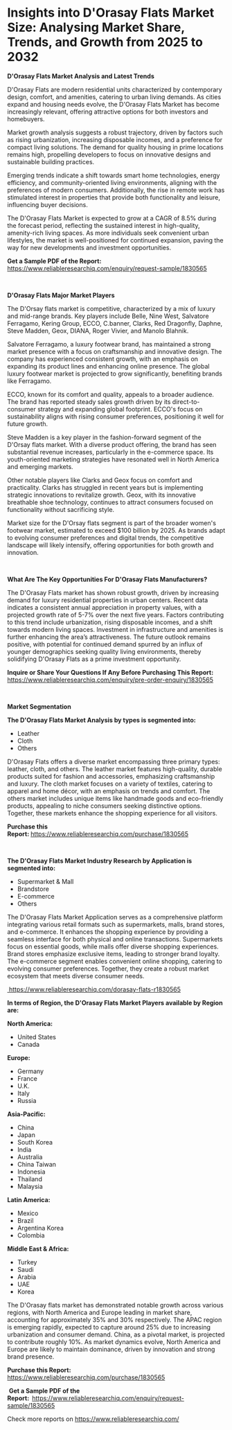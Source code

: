<p><h1>Insights into D'Orasay Flats Market Size: Analysing Market Share, Trends, and Growth from 2025 to 2032</h1></p><p><strong>D'Orasay Flats Market Analysis and Latest Trends</strong></p>
<p><p>D'Orasay Flats are modern residential units characterized by contemporary design, comfort, and amenities, catering to urban living demands. As cities expand and housing needs evolve, the D'Orasay Flats Market has become increasingly relevant, offering attractive options for both investors and homebuyers. </p><p>Market growth analysis suggests a robust trajectory, driven by factors such as rising urbanization, increasing disposable incomes, and a preference for compact living solutions. The demand for quality housing in prime locations remains high, propelling developers to focus on innovative designs and sustainable building practices. </p><p>Emerging trends indicate a shift towards smart home technologies, energy efficiency, and community-oriented living environments, aligning with the preferences of modern consumers. Additionally, the rise in remote work has stimulated interest in properties that provide both functionality and leisure, influencing buyer decisions. </p><p>The D'Orasay Flats Market is expected to grow at a CAGR of 8.5% during the forecast period, reflecting the sustained interest in high-quality, amenity-rich living spaces. As more individuals seek convenient urban lifestyles, the market is well-positioned for continued expansion, paving the way for new developments and investment opportunities.</p></p>
<p><strong>Get a Sample PDF of the Report:&nbsp;</strong> <a href="https://www.reliableresearchiq.com/enquiry/request-sample/1830565?utm_campaign=2580&utm_medium=2&utm_source=Github&utm_content=ia&utm_term=26032025&utm_id=dorasay-flats">https://www.reliableresearchiq.com/enquiry/request-sample/1830565</a></p>
<p>&nbsp;</p>
<p><strong>D'Orasay Flats Major Market Players</strong></p>
<p><p>The D'Orsay flats market is competitive, characterized by a mix of luxury and mid-range brands. Key players include Belle, Nine West, Salvatore Ferragamo, Kering Group, ECCO, C.banner, Clarks, Red Dragonfly, Daphne, Steve Madden, Geox, DIANA, Roger Vivier, and Manolo Blahnik.</p><p>Salvatore Ferragamo, a luxury footwear brand, has maintained a strong market presence with a focus on craftsmanship and innovative design. The company has experienced consistent growth, with an emphasis on expanding its product lines and enhancing online presence. The global luxury footwear market is projected to grow significantly, benefiting brands like Ferragamo.</p><p>ECCO, known for its comfort and quality, appeals to a broader audience. The brand has reported steady sales growth driven by its direct-to-consumer strategy and expanding global footprint. ECCO's focus on sustainability aligns with rising consumer preferences, positioning it well for future growth.</p><p>Steve Madden is a key player in the fashion-forward segment of the D'Orsay flats market. With a diverse product offering, the brand has seen substantial revenue increases, particularly in the e-commerce space. Its youth-oriented marketing strategies have resonated well in North America and emerging markets.</p><p>Other notable players like Clarks and Geox focus on comfort and practicality. Clarks has struggled in recent years but is implementing strategic innovations to revitalize growth. Geox, with its innovative breathable shoe technology, continues to attract consumers focused on functionality without sacrificing style.</p><p>Market size for the D'Orsay flats segment is part of the broader women's footwear market, estimated to exceed $100 billion by 2025. As brands adapt to evolving consumer preferences and digital trends, the competitive landscape will likely intensify, offering opportunities for both growth and innovation.</p></p>
<p>&nbsp;</p>
<p><strong>What Are The Key Opportunities For D'Orasay Flats Manufacturers?</strong></p>
<p><p>The D'Orasay Flats market has shown robust growth, driven by increasing demand for luxury residential properties in urban centers. Recent data indicates a consistent annual appreciation in property values, with a projected growth rate of 5-7% over the next five years. Factors contributing to this trend include urbanization, rising disposable incomes, and a shift towards modern living spaces. Investment in infrastructure and amenities is further enhancing the area’s attractiveness. The future outlook remains positive, with potential for continued demand spurred by an influx of younger demographics seeking quality living environments, thereby solidifying D'Orasay Flats as a prime investment opportunity.</p></p>
<p><strong>Inquire or Share Your Questions If Any Before Purchasing This Report:</strong> <a href="https://www.reliableresearchiq.com/enquiry/pre-order-enquiry/1830565?utm_campaign=2580&utm_medium=2&utm_source=Github&utm_content=ia&utm_term=26032025&utm_id=dorasay-flats">https://www.reliableresearchiq.com/enquiry/pre-order-enquiry/1830565</a></p>
<p>&nbsp;</p>
<p><strong>Market Segmentation</strong></p>
<p><strong>The D'Orasay Flats Market Analysis by types is segmented into:</strong></p>
<p><ul><li>Leather</li><li>Cloth</li><li>Others</li></ul></p>
<p><p>D'Orasay Flats offers a diverse market encompassing three primary types: leather, cloth, and others. The leather market features high-quality, durable products suited for fashion and accessories, emphasizing craftsmanship and luxury. The cloth market focuses on a variety of textiles, catering to apparel and home décor, with an emphasis on trends and comfort. The others market includes unique items like handmade goods and eco-friendly products, appealing to niche consumers seeking distinctive options. Together, these markets enhance the shopping experience for all visitors.</p></p>
<p><strong>Purchase this Report:&nbsp;</strong><a href="https://www.reliableresearchiq.com/purchase/1830565?utm_campaign=2580&utm_medium=2&utm_source=Github&utm_content=ia&utm_term=26032025&utm_id=dorasay-flats">https://www.reliableresearchiq.com/purchase/1830565</a></p>
<p>&nbsp;</p>
<p><strong>The D'Orasay Flats Market Industry Research by Application is segmented into:</strong></p>
<p><ul><li>Supermarket & Mall</li><li>Brandstore</li><li>E-commerce</li><li>Others</li></ul></p>
<p><p>The D'Orasay Flats Market Application serves as a comprehensive platform integrating various retail formats such as supermarkets, malls, brand stores, and e-commerce. It enhances the shopping experience by providing a seamless interface for both physical and online transactions. Supermarkets focus on essential goods, while malls offer diverse shopping experiences. Brand stores emphasize exclusive items, leading to stronger brand loyalty. The e-commerce segment enables convenient online shopping, catering to evolving consumer preferences. Together, they create a robust market ecosystem that meets diverse consumer needs.</p></p>
<p><a href="https://www.reliableresearchiq.com/dorasay-flats-r1830565?utm_campaign=2580&utm_medium=2&utm_source=Github&utm_content=ia&utm_term=26032025&utm_id=dorasay-flats">&nbsp;https://www.reliableresearchiq.com/dorasay-flats-r1830565</a></p>
<p><strong>In terms of Region, the D'Orasay Flats Market Players available by Region are:</strong></p>
<p>
    <p> <strong> North America: </strong>
        <ul>
            <li>United States</li>
            <li>Canada</li>
        </ul>
        </p> 
    <p> <strong> Europe: </strong>
        <ul>
            <li>Germany</li>
            <li>France</li>
            <li>U.K.</li>
            <li>Italy</li>
            <li>Russia</li>
        </ul>
        </p> 
    <p> <strong> Asia-Pacific: </strong>
        <ul>
            <li>China</li>
            <li>Japan</li>
            <li>South Korea</li>
            <li>India</li>
            <li>Australia</li>
            <li>China Taiwan</li>
            <li>Indonesia</li>
            <li>Thailand</li>
            <li>Malaysia</li>
        </ul>
        </p> 
    <p> <strong> Latin America: </strong>
        <ul>
            <li>Mexico</li>
            <li>Brazil</li>
            <li>Argentina Korea</li>
            <li>Colombia</li>
        </ul>
        </p> 
    <p> <strong> Middle East & Africa: </strong>
        <ul>
            <li>Turkey</li>
            <li>Saudi</li>
            <li>Arabia</li>
            <li>UAE</li>
            <li>Korea</li>
        </ul>
    </p>
    </p>
<p><p>The D'Orasay flats market has demonstrated notable growth across various regions, with North America and Europe leading in market share, accounting for approximately 35% and 30% respectively. The APAC region is emerging rapidly, expected to capture around 25% due to increasing urbanization and consumer demand. China, as a pivotal market, is projected to contribute roughly 10%. As market dynamics evolve, North America and Europe are likely to maintain dominance, driven by innovation and strong brand presence.</p></p>
<p><strong>Purchase this Report: </strong><a href="https://www.reliableresearchiq.com/purchase/1830565?utm_campaign=2580&utm_medium=2&utm_source=Github&utm_content=ia&utm_term=26032025&utm_id=dorasay-flats">https://www.reliableresearchiq.com/purchase/1830565</a></p>
<p>&nbsp;<strong>Get a Sample PDF of the Report:&nbsp;&nbsp;</strong><a href="https://www.reliableresearchiq.com/enquiry/request-sample/1830565?utm_campaign=2580&utm_medium=2&utm_source=Github&utm_content=ia&utm_term=26032025&utm_id=dorasay-flats">https://www.reliableresearchiq.com/enquiry/request-sample/1830565</a></p>
<p><strong></strong></p>
<p>Check more reports on <a href="https://www.reliableresearchiq.com/?utm_campaign=2580&utm_medium=2&utm_source=Github&utm_content=ia&utm_term=26032025&utm_id=dorasay-flats">https://www.reliableresearchiq.com/</a></p>
